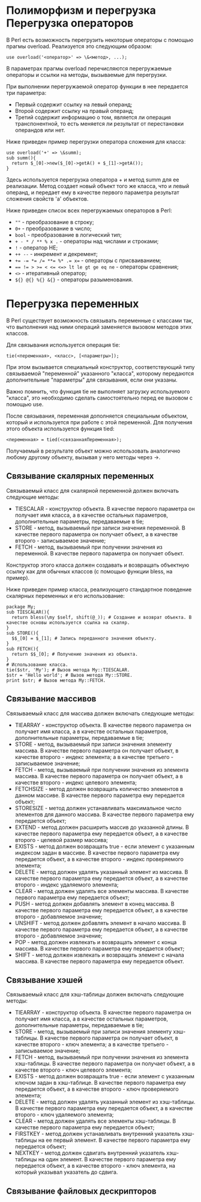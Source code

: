 Полиморфизм и перегрузка
Перегрузка операторов
=====================

В Perl есть возможность перегрузить некоторые операторы с помощью прагмы overload. Реализуется это следующим образом:

    use overload('<оператор>' => \&<метод>, ...);

В параметрах прагмы overload перечисляются перегружаемые операторы и ссылки на методы, вызываемые для перегрузки.

При выполнении перегружаемой оператор функции в нее передается три параметра:

* Первый содержит ссылку на левый операнд;
* Второй содержит ссылку на правый операнд;
* Третий содержит информацию о том, является ли операция транспонентной, то есть меняется ли результат от перестановки операндов или нет.

Ниже приведен пример перегрузки оператора сложения для класса:

    use overload('+' => \&summ);
    sub summ(){
      return $_[0]->new($_[0]->getA() + $_[1]->getA());
    }

Здесь используется перегрузка оператора + и метод summ для ее реализации. Метод создает новый объект того же класса, что и левый операнд, и передает ему в качестве первого параметра результат сложения свойств 'a' объектов.

Ниже приведен список всех перегружаемых операторов в Perl:

* `""` - преобразование в строку;
* `0+` - преобразование в число;
* `bool` - преобразование в логический тип;
* `+ - * / ** % x .` - операторы над числами и строками;
* `!` - оператор НЕ;
* `++ --` - инкремент и декремент;
* `+= -= *= /= **= %* .= x=` - операторы с присваиванием;
* `== != > >= < <= <=> lt le gt ge eq ne` - операторы сравнения;
* `<>` - итеративный оператор;
* `${} @{} %{} &{}` - операторы разыменования.

Перегрузка переменных
=====================

В Perl существует возможность связывать переменные с классами так, что выполнения над ними операций заменяется вызовом методов этих классов.

Для связывания используется операция tie:

    tie(<переменная>, <класс>, [<параметры>]);

При этом вызывается специальный конструктор, соответствующий типу связываемой "переменной" указанного "класса", которому передаются дополнительные "параметры" для связывания, если они указаны.

Важно помнить, что функция tie не выполняет загрузку используемого "класса", это необходимо сделать самостоятельно перед ее вызовом с помощью use.

После связывания, переменная дополняется специальным объектом, который и используется при работе с этой переменной. Для получения этого объекта используется функция tied:

    <переменная> = tied(<связаннаяПеременная>);

Получаемый в результате объект можно использовать аналогично любому другому объекту, вызывая у него методы через ->.

Связывание скалярных переменных
-------------------------------

Связываемый класс для скалярной переменной должен включать следующие методы:

* TIESCALAR - конструктор объекта. В качестве первого параметра он получает имя класса, а в качестве остальных параметров, дополнительные параметры, передаваемые в tie;
* STORE - метод, вызываемый при записи значения переменной. В качестве первого параметра он получает объект, а в качестве второго - записываемое значение;
* FETCH - метод, вызываемый при получении значения из переменной. В качестве первого параметра он получает объект.

Конструктор этого класса должен создавать и возвращать объектную ссылку как для обычных классов (с помощью функции bless, на пример).

Ниже приведен пример класса, реализующего стандартное поведение скалярных переменных и его использование:

    package My;
    sub TIESCALAR(){
      return bless(\my $self, shift(@_)); # Создание и возврат объекта. В качестве основы используется ссылка на скаляр.
    }
    sub STORE(){
      $$_[0] = $_[1]; # Запись переданного значения объекту.
    }
    sub FETCH(){
      return $$_[0]; # Получение значения из объекта.
    }
    # Использование класса.
    tie($str, 'My'); # Вызов метода My::TIESCALAR.
    $str = 'Hello world'; # Вызов метода My::STORE.
    print $str; # Вызов метода My::FETCH.

Связывание массивов
-------------------

Связываемый класс для массива должен включать следующие методы:

* TIEARRAY - конструктор объекта. В качестве первого параметра он получает имя класса, а в качестве остальных параметров, дополнительные параметры, передаваемые в tie;
* STORE - метод, вызываемый при записи значения элементу массива. В качестве первого параметра он получает объект, в качестве второго - индекс элемента; а в качестве третьего - записываемое значение;
* FETCH - метод, вызываемый при получении значения из элемента массива. В качестве первого параметра он получает объект, а в качестве второго - индекс целевого элемента;
* FETCHSIZE - метод должен возвращать количество элементов в данном массиве. В качестве первого параметра ему передается объект;
* STORESIZE - метод должен устанавливать максимальное число элементов для данного массива. В качестве первого параметра ему передается объект;
* EXTEND - метод должен расширить массив до указанной длины. В качестве первого параметра ему передается объект, а в качестве второго - целевой размер массива;
* EXISTS - метод должен возвращать true - если элемент с указанным индексом задан в массиве. В качестве первого параметра ему передается объект, а в качестве второго - индекс проверяемого элемента;
* DELETE - метод должен удалять указанный элемент из массива. В качестве первого параметра ему передается объект, а в качестве второго - индекс удаляемого элемента;
* CLEAR - метод должен удалять все элементы массива. В качестве первого параметра ему передается объект;
* PUSH - метод должен добавлять элемент в конец массива. В качестве первого параметра ему передается объект, а в качестве второго - добавляемое значение;
* UNSHIFT - метод должен добавлять элемент в начало массива. В качестве первого параметра ему передается объект, а в качестве второго - добавляемое значение;
* POP - метод должен извлекать и возвращать элемент с конца массива. В качестве первого параметра ему передается объект;
* SHIFT - метод должен извлекать и возвращать элемент с начала массива. В качестве первого параметра ему передается объект.

Связывание хэшей
----------------

Связываемый класс для хэш-таблицы должен включать следующие методы:

* TIEARRAY - конструктор объекта. В качестве первого параметра он получает имя класса, а в качестве остальных параметров, дополнительные параметры, передаваемые в tie;
* STORE - метод, вызываемый при записи значения элементу хэш-таблицы. В качестве первого параметра он получает объект, в качестве второго - ключ элемента; а в качестве третьего - записываемое значение;
* FETCH - метод, вызываемый при получении значения из элемента хэш-таблицы. В качестве первого параметра он получает объект, а в качестве второго - ключ целевого элемента;
* EXISTS - метод должен возвращать true - если элемент с указанным ключом задан в хэш-таблице. В качестве первого параметра ему передается объект, а в качестве второго - ключ проверяемого элемента;
* DELETE - метод должен удалять указанный элемент из хэш-таблицы. В качестве первого параметра ему передается объект, а в качестве второго - ключ удаляемого элемента;
* CLEAR - метод должен удалять все элементы хэш-таблицы. В качестве первого параметра ему передается объект;
* FIRSTKEY - метод должен устанавливать внутренний указатель хэш-таблицы на ее первый элемент. В качестве первого параметра ему передается объект;
* NEXTKEY - метод должен сдвигать внутренний указатель хэш-таблицы на один элемент. В качестве первого параметра ему передается объект, а в качестве второго - ключ элемента, на который указывал указатель до сдвига.

Связывание файловых дескрипторов
--------------------------------

